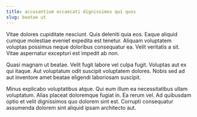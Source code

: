 ```yaml
---
title: accusantium occaecati dignissimos qui quos
slug: beatae ut
---
```


Vitae dolores cupiditate nesciunt. Quis deleniti quia eos. Eaque aliquid cumque molestiae eveniet expedita est tenetur. Aliquam voluptatem voluptas possimus neque doloribus consequatur ea. Velit veritatis a sit. Vitae aspernatur excepturi est impedit ab non.

Quasi magnam ut beatae. Velit fugit labore vel culpa fugit. Voluptas aut ex qui itaque. Aut voluptatum odit suscipit voluptatem dolores. Nobis sed ad aut inventore amet beatae eligendi laboriosam suscipit.

Minus explicabo voluptatibus atque. Qui eum illum ea necessitatibus ullam voluptatum. Alias placeat doloremque fugiat in. Ea rerum vel. Ad quibusdam optio et velit dignissimos quo dolorem sint est. Corrupti consequatur assumenda dolorem sint aliquid ipsam architecto aut.
